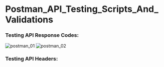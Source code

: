 # Postman_API_Testing_Scripts_And_Validations

### Testing API Response Codes: 

![postman_01](https://github.com/ss-shrishi2000/Postman_API_Testing_Scripts_And_Validations/assets/65821403/dae43cc6-fb02-4ae9-a84c-574f1e785253)
![postman_02](https://github.com/ss-shrishi2000/Postman_API_Testing_Scripts_And_Validations/assets/65821403/77212292-dc2e-41d7-9712-f7f8789fbf51)


### Testing API Headers:
